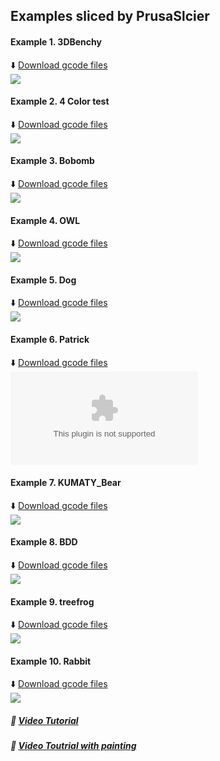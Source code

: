 ## Examples sliced by PrusaSlcier

#### Example 1. 3DBenchy
:arrow_down: [Download gcode files](Z9E4_3DBenchy.zip)  
![](Z9E4_3DBenchy.jpg)
#### Example 2. 4 Color test 
:arrow_down: [Download gcode files](Z9E4_4CTest.zip)  
![](Z9E4_4CTest.jpg)
#### Example 3.  Bobomb
:arrow_down: [Download gcode files](Z9E4_Bobomb.zip)  
![](Z9E4_Bobomb.jpg)    
#### Example 4. OWL
:arrow_down: [Download gcode files](Z9E4_OWL.zip)  
![](Z9E4_owl.jpg)
#### Example 5. Dog
:arrow_down: [Download gcode files](Z9E4_Dog.zip)  
![](Z9E4_dog.jpg)
#### Example 6. Patrick
:arrow_down: [Download gcode files](Z9E4_Patrick.zip)  
![](Z9E4_Patrick.zip)
#### Example 7. KUMATY_Bear
:arrow_down: [Download gcode files](Z9E4_KUMATY_Bear.zip)  
![](Z9E4_KUMATY_Bear.jpg)
#### Example 8. BDD
:arrow_down: [Download gcode files](BDD/Z9E4_BDD.zip)  
![](Z9E4_BDD.jpg)
#### Example 9. treefrog
:arrow_down: [Download gcode files](BDD/Z9E4_treefrog.zip)  
![](Z9E4_treefrog.jpg)
#### Example 10. Rabbit
:arrow_down: [Download gcode files](BDD/Z9E4_Rabbit_Pot.zip)  
![](Z9E4_Rabbit_Pot.jpg)

##### :movie_camera: [Video Tutorial](https://youtu.be/aets9JZ92iU)
##### :movie_camera: [Video Toutrial with painting](https://downgit.github.io/#/home?url=https://github.com/ZONESTAR3D/Upgrade-kit-guide/tree/main/HOTEND/E4%204-IN-1-OUT%20Non-Mixing%20Color%20Hotend/example/PrusaSlicer/BDD/BDD.mp4)

